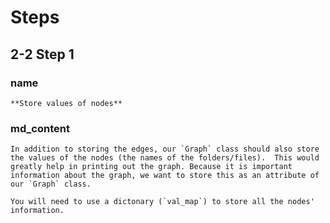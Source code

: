 <!--title={Initializing the Graph: Adding the Values}-->

<!--badges={Python:7,Algorithms:15}-->

<!--concepts={directedGraphs, introToGraphs, useOfGraphs}-->

# Steps

## 2-2 Step 1

### name

```
**Store values of nodes**
```

### md_content

```
In addition to storing the edges, our `Graph` class should also store the values of the nodes (the names of the folders/files).  This would greatly help in printing out the graph. Because it is important information about the graph, we want to store this as an attribute of our `Graph` class.

You will need to use a dictonary (`val_map`) to store all the nodes' information.
```

